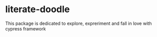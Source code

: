 # literate-doodle
This package is dedicated to explore, expreriment and fall in love with cypress framework
